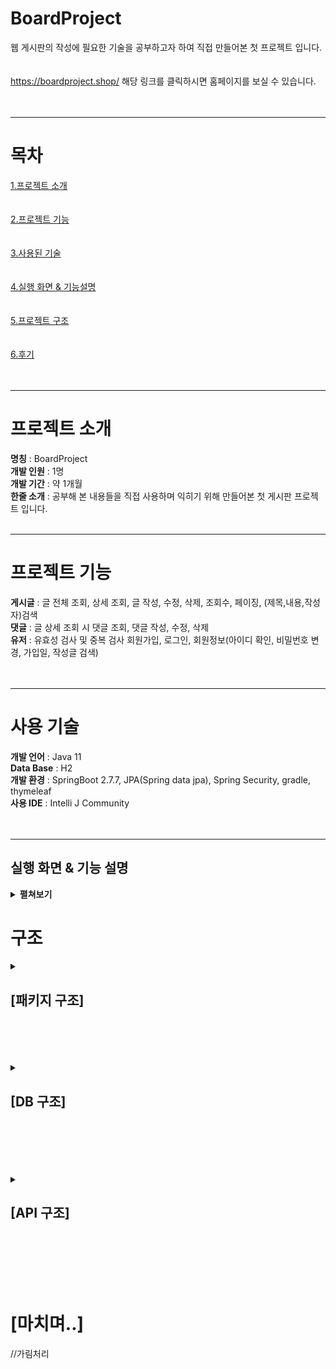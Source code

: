 # BoardProject
웹 게시판의 작성에 필요한 기술을 공부하고자 하여 직접 만들어본 첫 프로젝트 입니다. <br/><br/><br/>
https://boardproject.shop/  해당 링크를 클릭하시면 홈페이지를 보실 수 있습니다.  <br/><br/><br/>
* * * 
# 목차
[1.프로젝트 소개](#프로젝트-소개)<br><br><br>
[2.프로젝트 기능](#프로젝트-기능)<br><br><br>
[3.사용된 기술](#사용-기술)<br><br><br>
[4.실행 화면 & 기능설명](#실행-화면--기능-설명)<br><br><br>
[5.프로젝트 구조](#구조)<br><br><br>
[6.후기](#마치며)<br><br><br>
* * *

# 프로젝트 소개

<b>명칭</b> : BoardProject<br>
<b>개발 인원</b> : 1명<br>
<b>개발 기간</b> : 약 1개월<br>
<b>한줄 소개</b> : 공부해 본 내용들을 직접 사용하며 익히기 위해 만들어본 첫 게시판 프로젝트 입니다.<br><br>
* * *
# 프로젝트 기능

<b>게시글</b> : 글 전체 조회, 상세 조회, 글 작성, 수정, 삭제, 조회수, 페이징, (제목,내용,작성자)검색<br>
<b>댓글</b> : 글 상세 조회 시 댓글 조회, 댓글 작성, 수정, 삭제<br>
<b>유저</b> : 유효성 검사 및 중복 검사 회원가입, 로그인, 회원정보(아이디 확인, 비밀번호 변경, 가입일, 작성글 검색)<br><br><br>
* * *
# 사용 기술


<b>개발 언어</b> : Java 11 <br>
<b>Data Base</b> : H2 <br>
<b>개발 환경</b> : SpringBoot 2.7.7, JPA(Spring data jpa), Spring Security, gradle, thymeleaf <br>
<b>사용 IDE</b> : Intelli J Community <br><br><br>
* * *

## 실행 화면 & 기능 설명

<details>
  
  <summary><b>펼쳐보기</b></summary>
  
  <details>
  <summary><h2><strong>[글 전체조회]</strong></h2></summary>

  - <h3><b>[로그인 상태]</b></h3>
![게시글전체조회](https://github.com/Kojun123/MyProject01/assets/124665643/a91adee5-22e2-417e-98db-ffc781ddf4d4.PNG) <br/><br/><br/>
게시글은 최신 작성글 기준으로 정렬됩니다. 제목 옆에는 게시글 내의 작성된 댓글의 개수를 표시하며 조회수는 쿠키를 대조하여 최초 조회시에만 카운트됩니다.
<br/><br/><br/>
  </details>
  
  <details>
  <summary><h2><strong>[글 상세조회]</strong></h2></summary>
    
   - <h3><b>[게스트(혹은 권한이 없는) 상태]</b></h3>
   <img src="https://github.com/Kojun123/MyProject01/assets/124665643/1cbc68ee-3ec0-4119-ac74-36795a6fba4a.PNG"> <br><br>
    
   - <h3><b>[로그인 상태]</b></h3>
   <img src="https://github.com/Kojun123/MyProject01/assets/124665643/ed9b09fb-adf1-4dfb-bbd1-a75a5dedf43a.PNG"> <br><br>
  게시글의 수정과 삭제, 댓글 작성, 수정, 삭제가 가능하며 <br>
  본인이 작성한 게시글과 댓글이 아니라면 수정/삭제가 나타나지 않으며 게스트 상태에서는 댓글 작성을 할 수 없습니다.<br>
    </details>
  
  <details>
  <summary><h2><strong>[글 작성]</strong></h2></summary>
   <h3><b>[게시글 작성 화면]</b></h3>
    <img src = "https://user-images.githubusercontent.com/124665643/218441768-09f57291-c170-4d63-8520-1a089f52ae39.PNG"> <br>
   로그인 한 유저는 게시글의 제목과 내용을 입력하여 작성이 가능합니다. 작성 후에는 목록화면으로 redirect 됩니다. <br>
  </details>
  
  <details>
    <summary><h2><strong>[글 검색]</strong></h2></summary>
    <h3><b>[게시글 검색 화면]</b></h3>
    <img src = "https://github.com/Kojun123/MyProject01/assets/124665643/648e6462-d1cf-451b-a793-91540bf7dd3d.PNG"> <br>
    게시글은 제목, 내용, 작성자 세 가지 조건으로 검색이 가능합니다. 검색 키워드에 포함된 모든 글이 조회됩니다. 
  </details>
  
  <details>
    <summary><h2><strong>[회원가입 & 로그인]</strong>,</h2></summary>
    <h3><b>[회원가입 화면]</b></h3>
    <img src = "https://user-images.githubusercontent.com/124665643/218448047-11aa55b5-7b72-44fd-add5-091ff8feda5d.PNG"> <br>
    회원가입은 가입할 id , password, email을 입력하여 진행하며 password가 일치하지 않거나 id와 emial이 이미 존재한다면 사용자에게 다음과 같은 메시지를 보여줍니다. <br>
    <h3><b>[로그인 화면]</b></h3>
    <img src = "https://user-images.githubusercontent.com/124665643/218448897-7155703a-0f4b-418c-9f74-fe789023c366.PNG"> <br>
    로그인은 id와 password를 입력하여 진행하며 id나 password 둘 중 하나라도 일치하지 않을 시에는 다음과 같은 메시지를 보여줍니다.
  </details>

  <details>
    <summary><h2><strong>[회원정보]</strong></h2></summary>
    <h3><b>[회원정보 화면]</b></h3>
    <img src = "https://github.com/Kojun123/MyProject01/assets/124665643/fc55d647-3849-40e6-b830-bee8c165fadd.PNG"> <br>
    회원정보 화면에서 ID, 비밀번호 변경, 가입일, 작성글 검색을 보여줍니다. <br>
    <h3><b>[작성글 검색 화면]</b></h3>
    <img src = "https://github.com/Kojun123/MyProject01/assets/124665643/13289697-a261-4058-956d-0f826de2220a.PNG"> <br>
    작성한 게시글들을 확인할 수 있고 이동할 수 있습니다.
  </details>
  
  
</details>
</details>


# 구조


<details>
  <summary><h2><strong>[패키지 구조]</strong></h2></summary>
  <img src = "https://user-images.githubusercontent.com/124665643/218452442-b927609e-0e40-4723-9660-a7851a9087a9.PNG"> <br>
  <img src = "https://user-images.githubusercontent.com/124665643/218452446-de64d676-7a9e-45ff-9c5d-90d1b277c256.PNG"> <br>
  <img src = "https://user-images.githubusercontent.com/124665643/218452450-75d78047-bb4e-433d-a303-371b29a07b1c.PNG"> <br>
  <img src = "https://user-images.githubusercontent.com/124665643/218452452-42b60004-d6e2-4bf2-8cef-22fad0f22494.PNG"> <br>
</details><br><br><br><br>

<details>
  <summary><h2><strong>[DB 구조]</strong></h2></summary>
  
  <h3><strong>[BOARD]</strong></h3><br>
  <img src = "https://user-images.githubusercontent.com/124665643/218453470-05944fc5-38cf-40c7-9677-1a87a27e0376.PNG"> <br>
  
  <h3><strong>[COMMENT]</strong></h3><br>
  <img src = "https://user-images.githubusercontent.com/124665643/218455982-3573b45d-b856-49ad-ab18-d55b2a33b95d.PNG"> <br>

  <h3><strong>[USER]</strong></h3><br>
  <img src = "https://user-images.githubusercontent.com/124665643/218455988-d407ca10-2907-4a89-976d-21ff981ba31a.PNG"> <br>
  
  <img src = "https://user-images.githubusercontent.com/124665643/218455990-a448dd8d-6120-4d37-ad0b-e4960ae58741.PNG"> <br> 
</details><br><br><br><br><br>

<details>
  <summary><h2><strong>[API 구조]</strong></h2></summary>
  <h3><strong>[BOARD API]</strong></h3>
  <img src = "https://github.com/Kojun123/MyProject01/assets/124665643/eef984cb-cb80-40b0-a1f3-07e1ecbdce97.PNG"> <br>
</details><br><br><br><br><br>

# [마치며..]
//가림처리

